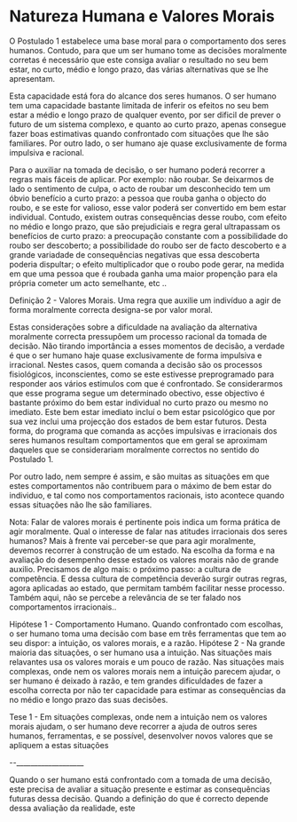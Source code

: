# Natureza Humana e Valores Morais

O Postulado 1 estabelece uma base moral para o comportamento dos seres humanos. Contudo, para que um ser humano tome as decisões moralmente corretas é necessário que este consiga avaliar o resultado no seu bem estar, no curto, médio e longo prazo, das várias alternativas que se lhe apresentam. 

Esta capacidade está fora do alcance dos seres humanos. O ser humano tem uma capacidade bastante limitada de inferir os efeitos no seu bem estar a médio e longo prazo de qualquer evento, por ser dificil de prever o futuro de um sistema complexo, e quanto ao curto prazo, apenas consegue fazer boas estimativas quando confrontado com situações que lhe são familiares. Por outro lado, o ser humano aje quase exclusivamente de forma impulsiva e racional.

Para o auxiliar na tomada de decisão, o ser humano poderá recorrer a regras mais fáceis de aplicar. Por exemplo: não roubar. Se deixarmos de lado o sentimento de culpa, o acto de roubar um desconhecido tem um óbvio benefício a curto prazo: a pessoa que rouba ganha o objecto do roubo, e se este for valioso, esse valor poderá ser convertido em bem estar individual. Contudo, existem outras consequências desse roubo, com efeito no médio e longo prazo, que são prejudiciais e regra geral ultrapassam os benefícios de curto prazo: a preocupação constante com a possibilidade do roubo ser descoberto; a possibilidade do roubo ser de facto descoberto e a grande variadade de consequências negativas que essa descoberta poderia dispultar; o efeito multiplicador que o roubo pode gerar, na medida em que uma pessoa que é roubada ganha uma maior propenção para ela própria cometer um acto semelhante, etc ..

Definição 2 - Valores Morais. Uma regra que auxilie um indivíduo a agir de forma moralmente correcta designa-se por valor moral.

Estas considerações sobre a dificuldade na avaliação da alternativa moralmente correcta pressupôem um processo racional da tomada de decisão. Não tirando importância a esses momentos de decisão, a verdade é que o ser humano haje quase exclusivamente de forma impulsiva e irracional. Nestes casos, quem comanda a decisão são os processos fisiológicos, inconscientes, como se este estivesse preprogramado para responder aos vários estimulos com que é confrontado. Se considerarmos que esse programa segue um determinado obectivo, esse objectivo é bastante próximo do bem estar individual no curto prazo ou mesmo no imediato. Este bem estar imediato incluí o bem estar psicológico que por sua vez inclui uma projecção dos estados de bem estar futuros. Desta forma, do programa que comanda as acções impulsivas e irracionais dos seres humanos resultam comportamentos que em geral se aproximam daqueles que se considerariam moralmente correctos no sentido do Postulado 1.

Por outro lado, nem sempre é assim, e são muitas as situações em que estes comportamentos não contribuem para o máximo de bem estar do individuo, e tal como nos comportamentos racionais, isto acontece quando essas situações não lhe são familiares.

Nota: Falar de valores morais é pertinente pois indica um forma prática de agir moralmente. Qual o interesse de falar nas atitudes irracionais dos seres humanos? Mais à frente vai perceber-se que para agir moralmente, devemos recorrer à construção de um estado. Na escolha da forma e na avaliação do desempenho desse estado os valores morais não de grande auxilio. Precisamos de algo mais: o próximo passo: a cultura de competência. E dessa cultura de competência deverão surgir outras regras, agora aplicadas ao estado, que permitam também facilitar nesse processo. Também aqui, não se percebe a relevância de se ter falado nos comportamentos irracionais..

Hipótese 1 - Comportamento Humano. Quando confrontado com escolhas, o ser humano toma uma decisão com base em três ferramentas que tem ao seu dispor: a intuição, os valores morais, e a razão.
Hipótese 2 - Na grande maioria das situações, o ser humano usa a intuição. Nas situações mais relavantes usa os valores morais e um pouco de razão. Nas situações mais complexas, onde nem os valores morais nem a intuição parecem ajudar, o ser humano é deixado à razão, e tem grandes dificuldades de fazer a escolha correcta por não ter capacidade para estimar as consequências da no médio e longo prazo das suas decisões.

Tese 1 - Em situações complexas, onde nem a intuição nem os valores morais ajudam, o ser humano deve recorrer a ajuda de outros seres humanos, ferramentas, e se possível, desenvolver novos valores que se apliquem a estas situações

--___________________

Quando o ser humano está confrontado com a tomada de uma decisão, este precisa de avaliar a situação presente e estimar as consequências futuras dessa decisão. Quando a definição do que é correcto depende dessa avaliação da realidade, este 

